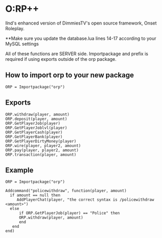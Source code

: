 # O:RP++
 llnd's enhanced version of DimmiesTV's open source framework, Onset Roleplay.

**Make sure you update the database.lua lines 14-17 according to your MySQL settings






All of these functions are SERVER side.
Importpackage and prefix is required if using exports outside of the orp package.

## How to import orp to your new package
```
ORP = Importpackage("orp")
```
## Exports
```
ORP.withdraw(player, amount)
ORP.deposit(player, amount)
ORP.GetPlayerJob(player)
ORP.GetPlayerJoblvl(player)
ORP.GetPlayerCash(player)
ORP.GetPlayerBank(player)
ORP.GetPlayerDirtyMoney(player)
ORP.wire(player, player2, amount)
ORP.pay(player, player2, amount)
ORP.transaction(player, amount)
```

## Example
```
ORP = Importpackage("orp")

Addcommand("policewithdraw", function(player, amount)
  if amount == null then
     AddPlayerChat(player, "the correct syntax is /policewithdraw <amount>")
  else
      if ORP.GetPlayerJob(player) == "Police" then
      ORP.withdraw(player, amount)
      end
   end
end)
```




